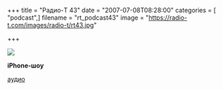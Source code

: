 +++
title = "Радио-T 43"
date = "2007-07-08T08:28:00"
categories = [ "podcast",]
filename = "rt_podcast43"
image = "https://radio-t.com/images/radio-t/rt43.jpg"

+++

![](https://radio-t.com/images/radio-t/rt43.jpg)

**iPhone-шоу**


[аудио](https://cdn.radio-t.com/rt_podcast43.mp3)
<audio src="https://cdn.radio-t.com/rt_podcast43.mp3" preload="none"></audio>